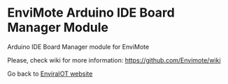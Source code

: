 # EnviMote Arduino IDE Board Manager Module

Arduino IDE Board Manager module for EnviMote

Please, check wiki for more information: https://github.com/Envimote/wiki

Go back to [EnviraIOT website](http://EnviMote.github.io/)
